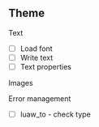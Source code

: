 ## Theme

Text
  - [ ] Load font
  - [ ] Write text
  - [ ] Text properties

Images

Error management
  - [ ] luaw_to - check type